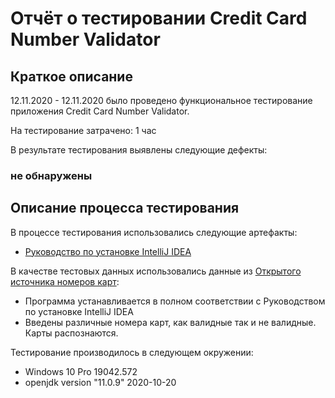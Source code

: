 # Отчёт о тестировании Credit Card Number Validator

## Краткое описание

12.11.2020 - 12.11.2020 было проведено функциональное тестирование приложения Credit Card Number Validator.

На тестирование затрачено: 1 час

В результате тестирования выявлены следующие дефекты:
### не обнаружены

## Описание процесса тестирования

В процессе тестирования использовались следующие артефакты:
* [Руководство по установке IntelliJ IDEA](https://github.com/netology-code/javaqa-homeworks/blob/master/intro/idea.md)

В качестве тестовых данных использовались данные из [Открытого источника номеров карт](freeformatter.com):

* Программа устанавливается в полном соответствии с Руководством по установке IntelliJ IDEA
* Введены различные номера карт, как валидные так и не валидные. Карты распознаются.

Тестирование производилось в следующем окружении:
* Windows 10 Pro 19042.572
* openjdk version "11.0.9" 2020-10-20